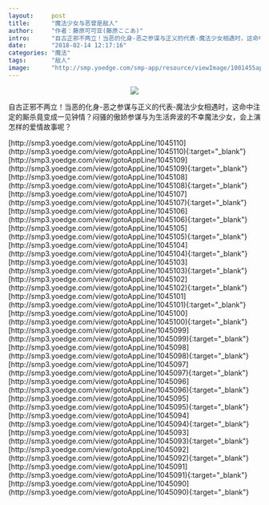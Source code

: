 ```yaml
---
layout:     post
title:      "魔法少女与恶曾是敌人"
author:     "作者：藤原可可亚(藤原ここあ)"
intro:      "自古正邪不两立！当恶的化身-恶之参谋与正义的代表-魔法少女相遇时，这命中注定的厮杀竟变成一见钟情？闷骚的傲娇参谋与为生活奔波的不幸魔法少女，会上演怎样的爱情故事呢？"
date:       "2018-02-14 12:17:16"
categories: "魔法"
tags:       "敌人"
image:      "http://smp.yoedge.com/smp-app/resource/viewImage/1001455appline.png"
---
```

<div style="text-align: center">
<p><img src="http://smp.yoedge.com/smp-app/resource/viewImage/1001455appline.png"/></p>
</div>
<p class="post-meta">
<span>自古正邪不两立！当恶的化身-恶之参谋与正义的代表-魔法少女相遇时，这命中注定的厮杀竟变成一见钟情？闷骚的傲娇参谋与为生活奔波的不幸魔法少女，会上演怎样的爱情故事呢？</span>
</p>
[http://smp3.yoedge.com/view/gotoAppLine/1045110](http://smp3.yoedge.com/view/gotoAppLine/1045110){:target="_blank"}
[http://smp3.yoedge.com/view/gotoAppLine/1045109](http://smp3.yoedge.com/view/gotoAppLine/1045109){:target="_blank"}
[http://smp3.yoedge.com/view/gotoAppLine/1045108](http://smp3.yoedge.com/view/gotoAppLine/1045108){:target="_blank"}
[http://smp3.yoedge.com/view/gotoAppLine/1045107](http://smp3.yoedge.com/view/gotoAppLine/1045107){:target="_blank"}
[http://smp3.yoedge.com/view/gotoAppLine/1045106](http://smp3.yoedge.com/view/gotoAppLine/1045106){:target="_blank"}
[http://smp3.yoedge.com/view/gotoAppLine/1045105](http://smp3.yoedge.com/view/gotoAppLine/1045105){:target="_blank"}
[http://smp3.yoedge.com/view/gotoAppLine/1045104](http://smp3.yoedge.com/view/gotoAppLine/1045104){:target="_blank"}
[http://smp3.yoedge.com/view/gotoAppLine/1045103](http://smp3.yoedge.com/view/gotoAppLine/1045103){:target="_blank"}
[http://smp3.yoedge.com/view/gotoAppLine/1045102](http://smp3.yoedge.com/view/gotoAppLine/1045102){:target="_blank"}
[http://smp3.yoedge.com/view/gotoAppLine/1045101](http://smp3.yoedge.com/view/gotoAppLine/1045101){:target="_blank"}
[http://smp3.yoedge.com/view/gotoAppLine/1045100](http://smp3.yoedge.com/view/gotoAppLine/1045100){:target="_blank"}
[http://smp3.yoedge.com/view/gotoAppLine/1045099](http://smp3.yoedge.com/view/gotoAppLine/1045099){:target="_blank"}
[http://smp3.yoedge.com/view/gotoAppLine/1045098](http://smp3.yoedge.com/view/gotoAppLine/1045098){:target="_blank"}
[http://smp3.yoedge.com/view/gotoAppLine/1045097](http://smp3.yoedge.com/view/gotoAppLine/1045097){:target="_blank"}
[http://smp3.yoedge.com/view/gotoAppLine/1045096](http://smp3.yoedge.com/view/gotoAppLine/1045096){:target="_blank"}
[http://smp3.yoedge.com/view/gotoAppLine/1045095](http://smp3.yoedge.com/view/gotoAppLine/1045095){:target="_blank"}
[http://smp3.yoedge.com/view/gotoAppLine/1045094](http://smp3.yoedge.com/view/gotoAppLine/1045094){:target="_blank"}
[http://smp3.yoedge.com/view/gotoAppLine/1045093](http://smp3.yoedge.com/view/gotoAppLine/1045093){:target="_blank"}
[http://smp3.yoedge.com/view/gotoAppLine/1045092](http://smp3.yoedge.com/view/gotoAppLine/1045092){:target="_blank"}
[http://smp3.yoedge.com/view/gotoAppLine/1045091](http://smp3.yoedge.com/view/gotoAppLine/1045091){:target="_blank"}
[http://smp3.yoedge.com/view/gotoAppLine/1045090](http://smp3.yoedge.com/view/gotoAppLine/1045090){:target="_blank"}


